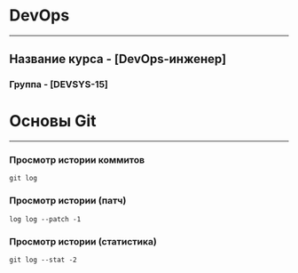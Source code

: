 # DevOps
***
## Название курса - [DevOps-инженер]
### Группа - [DEVSYS-15]

# Основы Git
***
### Просмотр истории коммитов
    git log
### Просмотр истории (патч)
    log log --patch -1
### Просмотр истории (статистика)
    git log --stat -2
